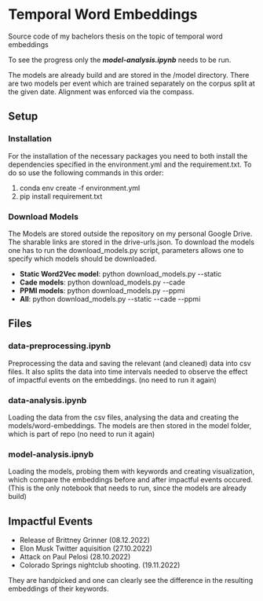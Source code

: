# Temporal Word Embeddings

Source code of my bachelors thesis on the topic of temporal word embeddings

To see the progress only the ***model-analysis.ipynb*** needs to be run.

The models are already build and are stored in the /model directory. There are two models per event which are trained
separately on the corpus split at the given date. Alignment was enforced via the compass.

## Setup

### Installation

For the installation of the necessary packages you need to both install the dependencies specified in
the environment.yml and the requirement.txt. To do so use the following commands in this order:

1. conda env create -f environment.yml
2. pip install requirement.txt

### Download Models

The Models are stored outside the repository on my personal Google Drive.
The sharable links are stored in the drive-urls.json. To download the models one has to run the download_models.py
script, parameters allows one to specify which models should be downloaded.

* **Static Word2Vec model**: python download_models.py --static
* **Cade models**: python download_models.py --cade
* **PPMI models**: python download_models.py --ppmi
* **All**: python download_models.py --static --cade --ppmi

## Files

### data-preprocessing.ipynb
Preprocessing the data and saving the relevant (and cleaned) data into csv files.
It also splits the data into time intervals needed to observe the effect of impactful events on the embeddings.
(no need to run it again)

### data-analysis.ipynb
Loading the data from the csv files, analysing the data and creating the models/word-embeddings.
The models are then stored in the model folder, which is part of repo
(no need to run it again)

### model-analysis.ipnyb
Loading the models, probing them with keywords and creating visualization, which compare the embeddings before and after impactful events occured.
(This is the only notebook that needs to run, since the models are already build)

## Impactful Events

* Release of Brittney Grinner (08.12.2022)
* Elon Musk Twitter aquisition (27.10.2022)
* Attack on Paul Pelosi (28.10.2022)
* Colorado Springs nightclub shooting. (19.11.2022)

They are handpicked and one can clearly see the difference in the resulting embeddings of their keywords.